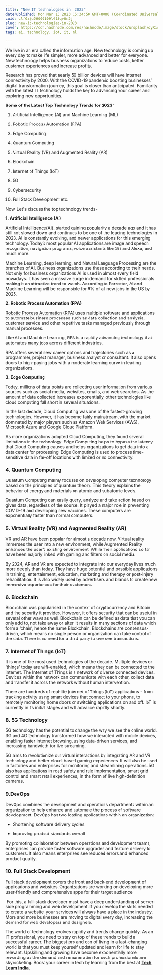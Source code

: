 ```yaml
---
title: "New IT technologies in  2023"
datePublished: Mon Mar 13 2023 15:34:50 GMT+0000 (Coordinated Universal Time)
cuid: clf6zju56000109l418qv8n3j
slug: new-it-technologies-in-2023
cover: https://cdn.hashnode.com/res/hashnode/image/stock/unsplash/oyXis2kALVg/upload/4a8abe6c18a0a9690a34e37ef9b0ebd1.jpeg
tags: ai, technology, iot, it, ml

---
```


We live in an era called the information age. New technology is coming up every day to make life simpler, more advanced and better for everyone. New technology helps business organizations to reduce costs, better customer experiences and increase profits.

Research has proved that nearly 50 billion devices will have internet connectivity by 2030. With the COVID-19 pandemic boosting businesses’ digital transformation journey, this goal is closer than anticipated. Familiarity with the latest IT technology holds the key to advancing your career and exploring new opportunities.

**Some of the Latest Top Technology Trends for 2023:**

1. Artificial Intelligence (AI) and Machine Learning (ML)
    
2. Robotic Process Automation (RPA)
    
3. Edge Computing
    
4. Quantum Computing
    
5. Virtual Reality (VR) and Augmented Reality (AR)
    
6. Blockchain
    
7. Internet of Things (IoT)
    
8. 5G
    
9. Cybersecurity
    
10. Full Stack Development etc.
    

Now, Let's discuss the top technology trends-

**1\. Artificial Intelligence (AI)**

Artificial Intelligence(AI), started gaining popularity a decade ago and it has still not slowed down and continues to be one of the leading technologies in 2023. AI is constantly evolving, and newer applications for this emerging technology. Today’s most popular AI applications are image and speech recognition, navigation programs, voice assistants like Siri and Alexa, and much more.

Machine Learning, deep learning, and Natural Language Processing are the branches of AI. Business organizations use these according to their needs. Not only for business organizations AI is used in almost every field nowadays. It has seen a massive surge in demand for skilled professionals making it an attractive trend to watch. According to Forrester, AI and Machine Learning will be responsible for 9% of all new jobs in the US by 2025.

**2\. Robotic Process Automation (RPA)**

[Robotic Process Automation (RPA)](https://blog.techlearnindia.com/rpa-robotic-process-automation) uses multiple software and applications to automate business processes such as data collection and analysis, customer service and other repetitive tasks managed previously through manual processes.

Like AI and Machine Learning, RPA is a rapidly advancing technology that automates many jobs across different industries.

RPA offers several new career options and trajectories such as a programmer, project manager, business analyst or consultant. It also opens doors to high-paying jobs with a moderate learning curve in leading organizations.  

**3\. Edge Computing**

Today, millions of data points are collecting user information from various sources such as social media, websites, emails, and web searches. As the amount of data collected increases exponentially, other technologies like cloud computing fall short in several situations.

In the last decade, Cloud Computing was one of the fastest-growing technologies. However, it has become fairly mainstream, with the market dominated by major players such as Amazon Web Services (AWS), Microsoft Azure and Google Cloud Platform.

As more organizations adopted Cloud Computing, they found several limitations in the technology. Edge Computing helps to bypass the latency that Cloud Computing causes and helps organizations to get data into a data center for processing. Edge Computing is used to process time-sensitive data in far-off locations with limited or no connectivity.

### 4\. Quantum Computing

Quantum Computing mainly focuses on developing computer technology based on the principles of quantum theory. This theory explains the behavior of energy and materials on atomic and subatomic levels.

Quantum Computing can easily query, analyze and take action based on given data, regardless of the source. It played a major role in preventing COVID-19 and developing new vaccines. These computers are exponentially faster than normal computers. 

### 5\. Virtual Reality (VR) and Augmented Reality (AR)

VR and AR have been popular for almost a decade now. Virtual reality immerses the user into a new environment, while Augmented Reality enhances the user’s existing environment. While their applications so far have been majorly linked with gaming and filters on social media.

By 2024, AR and VR are expected to integrate into our everyday lives much more deeply than today. They have huge potential and possible applications in training, entertainment, education, marketing and therapy or post-injury rehabilitation. It is also widely used by advertisers and brands to create new immersive experiences for their customers. 

### 6\. Blockchain

Blockchain was popularised in the context of cryptocurrency and Bitcoin and the security it provides. However, it offers security that can be useful in several other ways as well. Blockchain can be defined as data that you can only add to, not take away or alter. It results in many sections of data which form a ‘chain’, hence the name Blockchain. Blockchains are consensus-driven, which means no single person or organization can take control of the data. There is no need for a third party to oversee transactions.

### 7\. Internet of Things (IoT)

It is one of the most used technologies of the decade. Multiple devices or ‘things’ today are wifi-enabled, which means they can be connected to the internet. The Internet of Things is a network of diverse connected devices. Devices within the network can communicate with each other, collect data and transfer it across the network without human intervention.

There are hundreds of real-life [I](https://www.koenig-solutions.com/internet-of-things-iot-training-course-certification)nternet of Things (IoT) applications - from tracking activity using smart devices that connect to your phone, to remotely monitoring home doors or switching applications on and off. IoT is currently in its initial stages and will advance rapidly shortly.

### 8\. 5G Technology

5G technology has the potential to change the way we see the online world. 3G and 4G technology transformed how we interacted with mobile devices, enabling faster internet browsing, using data-driven services, and increasing bandwidth for live streaming.

5G aims to revolutionize our virtual interactions by integrating AR and VR technology and better cloud-based gaming experiences. It will also be used in factories and enterprises for monitoring and streamlining operations. 5G also has applications in road safety and rule implementation, smart grid control and smart retail experiences, in the form of live high-definition cameras.

### 9.DevOps

DevOps combines the development and operations departments within an organization to help enhance and automate the process of software development. DevOps has two leading applications within an organization:

* Shortening software delivery cycles
    
* Improving product standards overall
    

By promoting collaboration between operations and development teams, enterprises can provide faster software upgrades and feature delivery to customers. It also means enterprises see reduced errors and enhanced product quality.

### 10\. Full Stack Development

Full stack development covers the front and back-end development of applications and websites. Organizations are working on developing more user-friendly and comprehensive apps for their target audience.

 For this, a full-stack developer must have a deep understanding of server-side programming and web development. If you develop the skills needed to create a website, your services will always have a place in the industry. More and more businesses are moving to digital every day, increasing the demand for web developers and designers.

The world of technology evolves rapidly and trends change quickly. As an IT professional, you need to stay on top of these trends to build a successful career. The biggest pro and con of living in a fast-changing world is that you must keep yourself updated and learn for life to stay relevant. Upskilling and growing have become exponentially more rewarding as the demand and remuneration for such professionals are skyrocketing. Boost your career in tech by learning from the best at [**Tech Learn India**](https://techlearnindia.com/#/home).